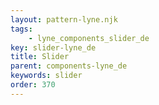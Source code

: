 ```yaml
---
layout: pattern-lyne.njk
tags: 
    - lyne_components_slider_de
key: slider-lyne_de
title: Slider
parent: components-lyne_de
keywords: slider
order: 370
---
```

